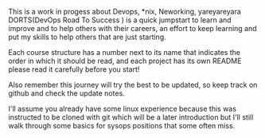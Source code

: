 This is a work in progess about Devops, *nix, Neworking, yareyareyara
DORTS(DevOps Road To Success ) is a quick jumpstart to learn and improve and to help others with their careers, an effort to keep learning and put my skills to help others that are just starting.

Each course structure has a number next to its name that indicates the order in which it should be read, 
and each project has its own README please read it carefully before you start!

Also remember this journey will try the best to be updated, so keep track on github and check the update notes.

I'll assume you already have some linux experience because this was instructed to be cloned with git which will be a later introduction but I'll still walk through some basics for sysops positions that some often miss.
